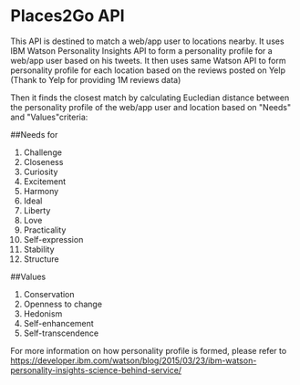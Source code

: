# Places2Go API

This API is destined to match a web/app user to locations nearby. It uses IBM Watson Personality Insights API to form a personality profile for a web/app user based on his tweets.
It then uses same Watson API to form personality profile for each location based on the reviews posted on Yelp (Thank to Yelp for providing 1M reviews data) 

Then it finds the closest match by calculating Eucledian distance between the personality profile of the web/app user and location based on "Needs" and "Values"criteria:

##Needs for

1. Challenge
2. Closeness
3. Curiosity
4. Excitement
5. Harmony
6. Ideal
7. Liberty
8. Love
9. Practicality
10. Self-expression
11. Stability
12. Structure

##Values

1. Conservation
2. Openness to change
3. Hedonism
4. Self-enhancement
5. Self-transcendence

For more information on how personality profile is formed, please refer to https://developer.ibm.com/watson/blog/2015/03/23/ibm-watson-personality-insights-science-behind-service/



